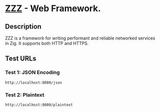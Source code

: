 
# [ZZZ](https://github.com/tardy-org/zzz) - Web Framework.

## Description

ZZZ is a framework for writing performant and reliable networked services in Zig. It supports both HTTP and HTTPS.

## Test URLs

### Test 1: JSON Encoding

    http://localhost:8080/json

### Test 2: Plaintext

    http://localhost:8080/plaintext


